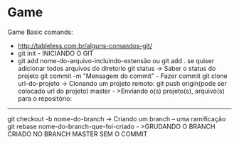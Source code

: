# Game
Game 
Basic comands:
- http://tableless.com.br/alguns-comandos-git/
- git init - INICIANDO O GIT
- git add nome-do-arquivo-incluindo-extensão ou git add . se quiser adicionar todos arquivos do diretorio
git status -> Saber o status do projeto
git commit -m "Mensagem do commit" - Fazer commit
git clone url-do-projeto -> Clonando um projeto remoto:
git push origin(pode ser colocado url do projeto) master - >Enviando o(s) projeto(s), arquivo(s) para o repositório:

------
git checkout -b nome-do-branch -> Criando um branch – uma ramificação
git rebase nome-do-branch-que-foi-criado - >GRUDANDO O BRANCH CRIADO NO BRANCH MASTER SEM O COMMIT
